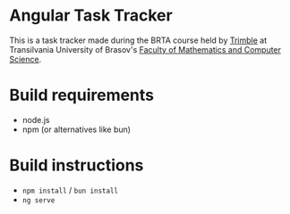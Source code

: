 # Angular Task Tracker
This is a task tracker made during the BRTA course held by [Trimble](https://github.com/trimble-oss) at Transilvania University of Brasov's [Faculty of Mathematics and Computer Science](https://mateinfo.unitbv.ro/).

# Build requirements
- node.js
- npm (or alternatives like bun)

# Build instructions
- `npm install` / `bun install`
- `ng serve`